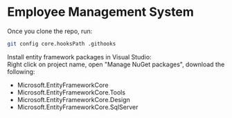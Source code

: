 # Employee Management System

Once you clone the repo, run:
```bash
git config core.hooksPath .githooks  
```
Install entity framework packages in Visual Studio:  
Right click on project name, open "Manage NuGet packages", download the following:  
- Microsoft.EntityFrameworkCore  
- Microsoft.EntityFrameworkCore.Tools  
- Microsoft.EntityFrameworkCore.Design  
- Microsoft.EntityFrameworkCore.SqlServer  
